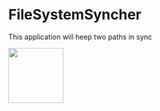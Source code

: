 # FileSystemSyncher
This application will heep two paths in sync

<image src="https://ci.appveyor.com/api/projects/status/cjtpmaowxbma4u0l/branch/master?svg=true" width="110">
